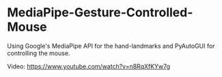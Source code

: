 # MediaPipe-Gesture-Controlled-Mouse

Using Google's MediaPipe API for the hand-landmarks and PyAutoGUI for controlling the mouse.

Video: https://www.youtube.com/watch?v=n8RqXfKYw7g
